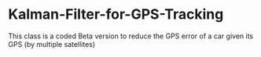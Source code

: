 # Kalman-Filter-for-GPS-Tracking

This class is a coded Beta version to reduce the GPS error of a car given its GPS (by multiple satellites)
